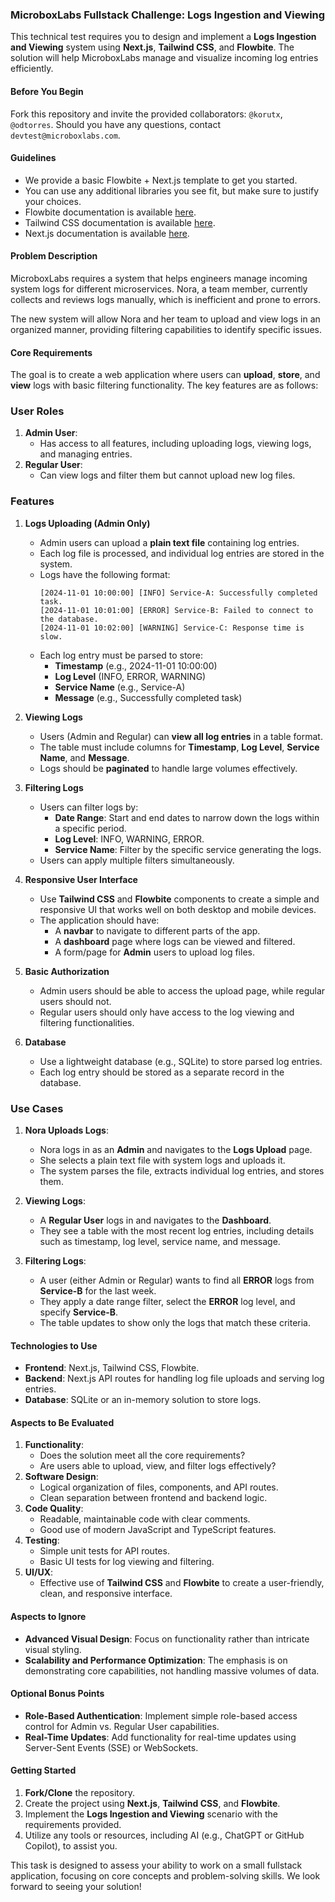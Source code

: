 ### MicroboxLabs Fullstack Challenge: Logs Ingestion and Viewing
This technical test requires you to design and implement a **Logs Ingestion and Viewing** system using **Next.js**, **Tailwind CSS**, and **Flowbite**. The solution will help MicroboxLabs manage and visualize incoming log entries efficiently.

#### **Before You Begin**
Fork this repository and invite the provided collaborators: `@korutx`, `@odtorres`. Should you have any questions, contact `devtest@microboxlabs.com`. 

#### **Guidelines**
- We provide a basic Flowbite + Next.js template to get you started.
- You can use any additional libraries you see fit, but make sure to justify your choices.
- Flowbite documentation is available [here](https://flowbite-react.com/docs/getting-started/introduction).
- Tailwind CSS documentation is available [here](https://tailwindcss.com/docs/utility-first).
- Next.js documentation is available [here](https://nextjs.org/docs).

#### **Problem Description**
MicroboxLabs requires a system that helps engineers manage incoming system logs for different microservices. Nora, a team member, currently collects and reviews logs manually, which is inefficient and prone to errors.

The new system will allow Nora and her team to upload and view logs in an organized manner, providing filtering capabilities to identify specific issues.

#### **Core Requirements**
The goal is to create a web application where users can **upload**, **store**, and **view** logs with basic filtering functionality. The key features are as follows:

### **User Roles**
1. **Admin User**: 
   - Has access to all features, including uploading logs, viewing logs, and managing entries.
2. **Regular User**: 
   - Can view logs and filter them but cannot upload new log files.

### **Features**
1. **Logs Uploading (Admin Only)**
   - Admin users can upload a **plain text file** containing log entries.
   - Each log file is processed, and individual log entries are stored in the system.
   - Logs have the following format:
     ```
     [2024-11-01 10:00:00] [INFO] Service-A: Successfully completed task.
     [2024-11-01 10:01:00] [ERROR] Service-B: Failed to connect to the database.
     [2024-11-01 10:02:00] [WARNING] Service-C: Response time is slow.
     ```
   - Each log entry must be parsed to store:
     - **Timestamp** (e.g., 2024-11-01 10:00:00)
     - **Log Level** (INFO, ERROR, WARNING)
     - **Service Name** (e.g., Service-A)
     - **Message** (e.g., Successfully completed task)

2. **Viewing Logs**
   - Users (Admin and Regular) can **view all log entries** in a table format.
   - The table must include columns for **Timestamp**, **Log Level**, **Service Name**, and **Message**.
   - Logs should be **paginated** to handle large volumes effectively.

3. **Filtering Logs**
   - Users can filter logs by:
     - **Date Range**: Start and end dates to narrow down the logs within a specific period.
     - **Log Level**: INFO, WARNING, ERROR.
     - **Service Name**: Filter by the specific service generating the logs.
   - Users can apply multiple filters simultaneously.

4. **Responsive User Interface**
   - Use **Tailwind CSS** and **Flowbite** components to create a simple and responsive UI that works well on both desktop and mobile devices.
   - The application should have:
     - A **navbar** to navigate to different parts of the app.
     - A **dashboard** page where logs can be viewed and filtered.
     - A form/page for **Admin** users to upload log files.

5. **Basic Authorization**
   - Admin users should be able to access the upload page, while regular users should not.
   - Regular users should only have access to the log viewing and filtering functionalities.

6. **Database**
   - Use a lightweight database (e.g., SQLite) to store parsed log entries.
   - Each log entry should be stored as a separate record in the database.

### **Use Cases**
1. **Nora Uploads Logs**:
   - Nora logs in as an **Admin** and navigates to the **Logs Upload** page.
   - She selects a plain text file with system logs and uploads it.
   - The system parses the file, extracts individual log entries, and stores them.

2. **Viewing Logs**:
   - A **Regular User** logs in and navigates to the **Dashboard**.
   - They see a table with the most recent log entries, including details such as timestamp, log level, service name, and message.

3. **Filtering Logs**:
   - A user (either Admin or Regular) wants to find all **ERROR** logs from **Service-B** for the last week.
   - They apply a date range filter, select the **ERROR** log level, and specify **Service-B**.
   - The table updates to show only the logs that match these criteria.

#### **Technologies to Use**
- **Frontend**: Next.js, Tailwind CSS, Flowbite.
- **Backend**: Next.js API routes for handling log file uploads and serving log entries.
- **Database**: SQLite or an in-memory solution to store logs.

#### **Aspects to Be Evaluated**
1. **Functionality**:
   - Does the solution meet all the core requirements?
   - Are users able to upload, view, and filter logs effectively?
2. **Software Design**:
   - Logical organization of files, components, and API routes.
   - Clean separation between frontend and backend logic.
3. **Code Quality**:
   - Readable, maintainable code with clear comments.
   - Good use of modern JavaScript and TypeScript features.
4. **Testing**:
   - Simple unit tests for API routes.
   - Basic UI tests for log viewing and filtering.
5. **UI/UX**:
   - Effective use of **Tailwind CSS** and **Flowbite** to create a user-friendly, clean, and responsive interface.

#### **Aspects to Ignore**
- **Advanced Visual Design**: Focus on functionality rather than intricate visual styling.
- **Scalability and Performance Optimization**: The emphasis is on demonstrating core capabilities, not handling massive volumes of data.

#### **Optional Bonus Points**
- **Role-Based Authentication**: Implement simple role-based access control for Admin vs. Regular User capabilities.
- **Real-Time Updates**: Add functionality for real-time updates using Server-Sent Events (SSE) or WebSockets.

#### **Getting Started**
1. **Fork/Clone** the repository.
2. Create the project using **Next.js**, **Tailwind CSS**, and **Flowbite**.
3. Implement the **Logs Ingestion and Viewing** scenario with the requirements provided.
4. Utilize any tools or resources, including AI (e.g., ChatGPT or GitHub Copilot), to assist you.

This task is designed to assess your ability to work on a small fullstack application, focusing on core concepts and problem-solving skills. We look forward to seeing your solution!
